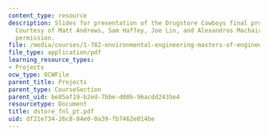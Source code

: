 ```yaml
---
content_type: resource
description: Slides for presentation of the Drugstore Cowboys final project report.
  Courtesy of Matt Andrews, Sam Haffey, Joe Lin, and Alexandros Machairas. Used with
  permission.
file: /media/courses/1-782-environmental-engineering-masters-of-engineering-project-fall-2003-spring-2004/df21e73426c884e00a39fb7462e014be_dstore_fnl_pt.pdf
file_type: application/pdf
learning_resource_types:
- Projects
ocw_type: OCWFile
parent_title: Projects
parent_type: CourseSection
parent_uid: be85af19-b2ed-7bbe-d00b-96acdd2435e4
resourcetype: Document
title: dstore_fnl_pt.pdf
uid: df21e734-26c8-84e0-0a39-fb7462e014be
---
```

